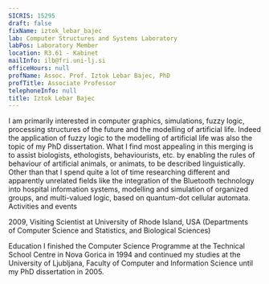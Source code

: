 ```yaml
---
SICRIS: 15295
draft: false
fixName: iztok_lebar_bajec
lab: Computer Structures and Systems Laboratory
labPos: Laboratory Member
location: R3.61 - Kabinet
mailInfo: ilb@fri.uni-lj.si
officeHours: null
profName: Assoc. Prof. Iztok Lebar Bajec, PhD
profTitle: Associate Professor
telephoneInfo: null
title: Iztok Lebar Bajec
---
```



I am primarily interested in computer graphics, simulations, fuzzy logic, processing structures of the future and the modelling of artificial life. Indeed the application of fuzzy logic to the modelling of artificial life was also the topic of my PhD dissertation. What I find most appealing in this merging is to assist biologists, ethologists, behaviourists, etc. by enabling the rules of behaviour of artificial animals, or animats, to be described linguistically. Other than that I spend quite a lot of time researching different and apparently unrelated fields like the integration of the Bluetooth technology into hospital information systems, modelling and simulation of organized groups, and multi-valued logic, based on quantum-dot cellular automata.
Activities and events

2009, Visiting Scientist at University of Rhode Island, USA (Departments of Computer Science and Statistics, and Biological Sciences)

Education
I finished the Computer Science Programme at the Technical School Centre in Nova Gorica in 1994 and continued my studies at the University of Ljubljana, Faculty of Computer and Information Science until my PhD dissertation in 2005.
